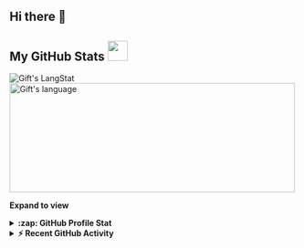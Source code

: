## Hi there 👋
<!-- [![Rituraj GitHub stats](https://github-readme-stats.vercel.app/api?username=rituraj17&show=reviews,discussions_started,discussions_answered,prs_merged,prs_merged_percentage&theme=radical&rank_icon=github)](https://github.com/rituraj17/github-readme-stats)

<!-- GitHub section -->

##  My GitHub Stats <img src = "https://i.pinimg.com/originals/65/c4/f4/65c4f452571be1261e9c623f7da488ac.gif" width = 35px> 

<div>
 <img align="center" src="https://github-readme-streak-stats.herokuapp.com/?user=rituraj17" alt="Gift's LangStat" />
<img align="center" src="https://github-readme-stats.vercel.app/api/top-langs?username=rituraj17&langs_count=10&show_icons=true&locale=en&layout=compact&theme=light" alt="Gift's language" height="192px"  width="500px"/>
</div>

**Expand to view**
<details>
<summary><b>:zap: GitHub Profile Stat</b></summary>
<img src="https://github-readme-stats.anuraghazra1.vercel.app/api?username=rituraj17&show_icons=true" />
</details>
<details>
<summary><b>⚡ Recent GitHub Activity</b></summary>
<br/>
 <a href="https://github.com/rituraj17/"><img alt="Gift' Activity Graph" src="https://activity-graph.herokuapp.com/graph?username=rituraj17&custom_title=Gift's%20Contribution%20Graph&theme=react-dark" /></a>
<br/>
</details>

<!-- GitHub section: END -->

<!--
**rituraj17/rituraj17** is a ✨ _special_ ✨ repository because its `README.md` (this file) appears on your GitHub profile.

Here are some ideas to get you started:

- 🔭 I’m currently working on ...
- 🌱 I’m currently learning ...
- 👯 I’m looking to collaborate on ...
- 🤔 I’m looking for help with ...
- 💬 Ask me about ...
- 📫 How to reach me: ...
- 😄 Pronouns: ...
- ⚡ Fun fact: ...
-->
